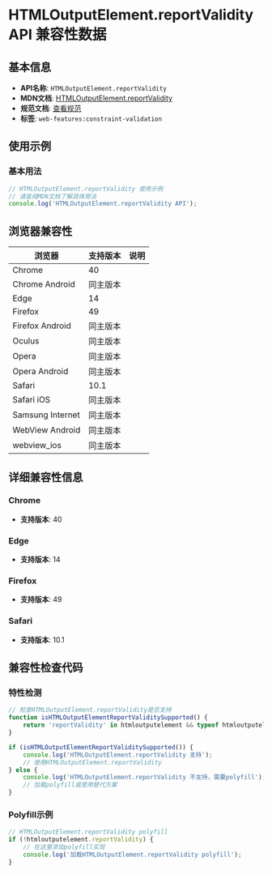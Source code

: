# HTMLOutputElement.reportValidity API 兼容性数据

## 基本信息

- **API名称**: `HTMLOutputElement.reportValidity`
- **MDN文档**: [HTMLOutputElement.reportValidity](https://developer.mozilla.org/docs/Web/API/HTMLOutputElement/reportValidity)
- **规范文档**: [查看规范](https://html.spec.whatwg.org/multipage/form-control-infrastructure.html#dom-cva-reportvalidity-dev)
- **标签**: `web-features:constraint-validation`

## 使用示例

### 基本用法

```javascript
// HTMLOutputElement.reportValidity 使用示例
// 请查阅MDN文档了解具体用法
console.log('HTMLOutputElement.reportValidity API');
```

## 浏览器兼容性

| 浏览器 | 支持版本 | 说明 |
|--------|----------|------|
| Chrome | 40 |  |
| Chrome Android | 同主版本 |  |
| Edge | 14 |  |
| Firefox | 49 |  |
| Firefox Android | 同主版本 |  |
| Oculus | 同主版本 |  |
| Opera | 同主版本 |  |
| Opera Android | 同主版本 |  |
| Safari | 10.1 |  |
| Safari iOS | 同主版本 |  |
| Samsung Internet | 同主版本 |  |
| WebView Android | 同主版本 |  |
| webview_ios | 同主版本 |  |

## 详细兼容性信息

### Chrome

- **支持版本**: 40

### Edge

- **支持版本**: 14

### Firefox

- **支持版本**: 49

### Safari

- **支持版本**: 10.1

## 兼容性检查代码

### 特性检测

```javascript
// 检查HTMLOutputElement.reportValidity是否支持
function isHTMLOutputElementReportValiditySupported() {
    return 'reportValidity' in htmloutputelement && typeof htmloutputelement.reportValidity === 'function';
}

if (isHTMLOutputElementReportValiditySupported()) {
    console.log('HTMLOutputElement.reportValidity 支持');
    // 使用HTMLOutputElement.reportValidity
} else {
    console.log('HTMLOutputElement.reportValidity 不支持，需要polyfill');
    // 加载polyfill或使用替代方案
}
```

### Polyfill示例

```javascript
// HTMLOutputElement.reportValidity polyfill
if (!htmloutputelement.reportValidity) {
    // 在这里添加polyfill实现
    console.log('加载HTMLOutputElement.reportValidity polyfill');
}
```

